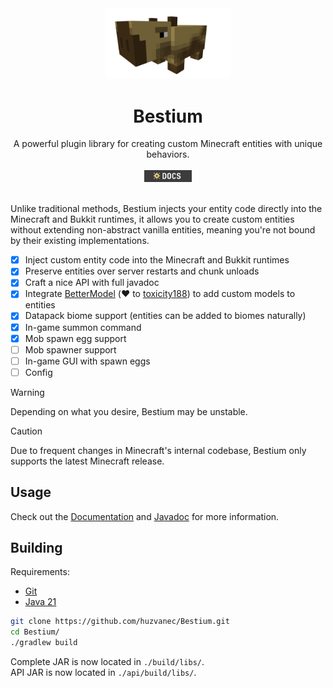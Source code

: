 <div align="center">
  <img src="branding/capybara.png" alt="Capybara" width="40%" />
  <h1>Bestium</h1>
  A powerful plugin library for creating custom Minecraft entities with unique behaviors.
  <br/>
  <br/>
  <a href="https://docs.bestium.jeme.cz">
    <img src="branding/docs.png" alt="Docs" width="15%" />
  </a>
</div>
<br/>

Unlike traditional methods, Bestium injects your entity code directly into the Minecraft and Bukkit runtimes, it allows
you to create custom entities without extending non-abstract vanilla entities, meaning you're not bound by their
existing implementations.

- [x] Inject custom entity code into the Minecraft and Bukkit runtimes
- [x] Preserve entities over server restarts and chunk unloads
- [x] Craft a nice API with full javadoc
- [x] Integrate [BetterModel](https://github.com/toxicity188/BetterModel) (❤️
  to [toxicity188](https://github.com/toxicity188)) to add custom models to entities
- [x] Datapack biome support (entities can be added to biomes naturally)
- [x] In-game summon command
- [x] Mob spawn egg support
- [ ] Mob spawner support
- [ ] In-game GUI with spawn eggs
- [ ] Config

> [!WARNING]
> Depending on what you desire, Bestium may be unstable.

> [!CAUTION]
> Due to frequent changes in Minecraft's internal codebase, Bestium only supports the latest Minecraft release.

## Usage

Check out the [Documentation](https://docs.bestium.jeme.cz) and [Javadoc](https://jd.bestium.jeme.cz)
for more information.

## Building

Requirements:

- [Git](https://git-scm.com/downloads)
- [Java 21](https://www.oracle.com/java/technologies/downloads/#java21)

```bash
git clone https://github.com/huzvanec/Bestium.git
cd Bestium/
./gradlew build
```

Complete JAR is now located in `./build/libs/`.  
API JAR is now located in `./api/build/libs/`.
